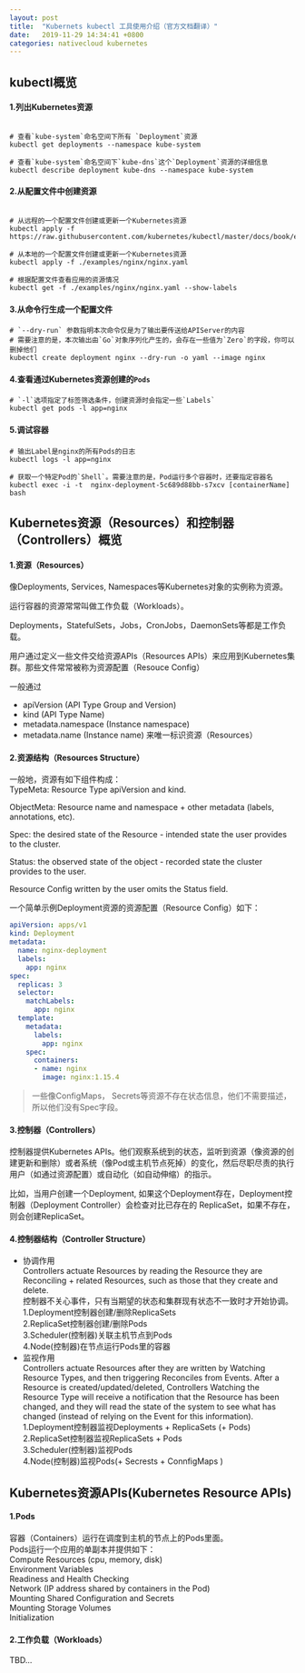 ```yaml
---
layout: post
title:  "Kubernets kubectl 工具使用介绍（官方文档翻译）"
date:   2019-11-29 14:34:41 +0800
categories: nativecloud kubernetes
---
```


## kubectl概览
#### 1.列出Kubernetes资源  

```shell

# 查看`kube-system`命名空间下所有 `Deployment`资源
kubectl get deployments --namespace kube-system

# 查看`kube-system`命名空间下`kube-dns`这个`Deployment`资源的详细信息
kubectl describe deployment kube-dns --namespace kube-system

```

#### 2.从配置文件中创建资源  

```shell

# 从远程的一个配置文件创建或更新一个Kubernetes资源
kubectl apply -f https://raw.githubusercontent.com/kubernetes/kubectl/master/docs/book/examples/nginx/nginx.yaml

# 从本地的一个配置文件创建或更新一个Kubernetes资源
kubectl apply -f ./examples/nginx/nginx.yaml

# 根据配置文件查看应用的资源情况
kubectl get -f ./examples/nginx/nginx.yaml --show-labels
```

#### 3.从命令行生成一个配置文件  

```shell
# `--dry-run` 参数指明本次命令仅是为了输出要传送给APIServer的内容
# 需要注意的是，本次输出由`Go`对象序列化产生的，会存在一些值为`Zero`的字段，你可以删掉他们
kubectl create deployment nginx --dry-run -o yaml --image nginx
```

#### 4.查看通过Kubernetes资源创建的`Pods`  

```shell
# `-l`选项指定了标签筛选条件，创建资源时会指定一些`Labels`
kubectl get pods -l app=nginx
```

#### 5.调试容器  

```shell
# 输出Label是nginx的所有Pods的日志
kubectl logs -l app=nginx

# 获取一个特定Pod的`Shell`。需要注意的是，Pod运行多个容器时，还要指定容器名
kubectl exec -i -t  nginx-deployment-5c689d88bb-s7xcv [containerName] bash
```

## Kubernetes资源（Resources）和控制器（Controllers）概览

#### 1.资源（Resources）  
像Deployments, Services, Namespaces等Kubernetes对象的实例称为资源。  

运行容器的资源常常叫做工作负载（Workloads）。

Deployments，StatefulSets，Jobs，CronJobs，DaemonSets等都是工作负载。  

用户通过定义一些文件交给资源APIs（Resources APIs）来应用到Kubernetes集群。那些文件常常被称为资源配置（Resouce Config）  

一般通过 
* apiVersion (API Type Group and Version)
* kind (API Type Name)
* metadata.namespace (Instance namespace)
* metadata.name (Instance name)
来唯一标识资源（Resources）

#### 2.资源结构（Resources Structure）  
一般地，资源有如下组件构成：  
TypeMeta: Resource Type apiVersion and kind.  

ObjectMeta: Resource name and namespace + other metadata (labels, annotations, etc).  

Spec: the desired state of the Resource - intended state the user provides to the cluster.  

Status: the observed state of the object - recorded state the cluster provides to the user.  

Resource Config written by the user omits the Status field.  

一个简单示例Deployment资源的资源配置（Resource Config）如下：  
```yaml
apiVersion: apps/v1
kind: Deployment
metadata:
  name: nginx-deployment
  labels:
    app: nginx
spec:
  replicas: 3
  selector:
    matchLabels:
      app: nginx
  template:
    metadata:
      labels:
        app: nginx
    spec:
      containers:
      - name: nginx
        image: nginx:1.15.4
```
> 一些像ConfigMaps， Secrets等资源不存在状态信息，他们不需要描述，所以他们没有Spec字段。

#### 3.控制器（Controllers）  
控制器提供Kubernetes APIs。他们观察系统到的状态，监听到资源（像资源的创建更新和删除）或者系统（像Pod或主机节点死掉）的变化，然后尽职尽责的执行用户（如通过资源配置）或自动化（如自动伸缩）的指示。  

比如，当用户创建一个Deployment, 如果这个Deployment存在，Deployment控制器（Deployment Controller）会检查对比已存在的 ReplicaSet，如果不存在，则会创建ReplicaSet。

#### 4.控制器结构（Controller Structure）  
* 协调作用  
Controllers actuate Resources by reading the Resource they are Reconciling + related Resources, such as those that they create and delete.  
控制器不关心事件，只有当期望的状态和集群现有状态不一致时才开始协调。  
1.Deployment控制器创建/删除ReplicaSets  
2.ReplicaSet控制器创建/删除Pods  
3.Scheduler(控制器)关联主机节点到Pods  
4.Node(控制器)在节点运行Pods里的容器  
* 监视作用  
Controllers actuate Resources after they are written by Watching Resource Types, and then triggering Reconciles from Events. After a Resource is created/updated/deleted, Controllers Watching the Resource Type will receive a notification that the Resource has been changed, and they will read the state of the system to see what has changed (instead of relying on the Event for this information).  
1.Deployment控制器监视Deployments + ReplicaSets (+ Pods)  
2.ReplicaSet控制器监视ReplicaSets + Pods  
3.Scheduler(控制器)监视Pods  
4.Node(控制器)监视Pods(+ Secrests + ConnfigMaps )

## Kubernetes资源APIs(Kubernetes Resource APIs)
#### 1.Pods  
容器（Containers）运行在调度到主机的节点上的Pods里面。  
Pods运行一个应用的单副本并提供如下：  
Compute Resources (cpu, memory, disk)  
Environment Variables  
Readiness and Health Checking  
Network (IP address shared by containers in the Pod)  
Mounting Shared Configuration and Secrets  
Mounting Storage Volumes  
Initialization  

#### 2.工作负载（Workloads）  
TBD...
